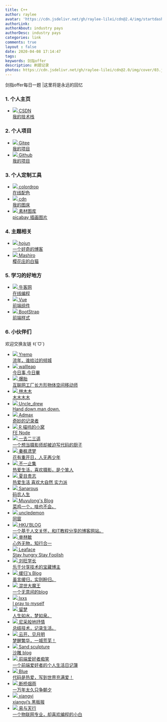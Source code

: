 ```yaml
---
title: C++
author: raylee
avatar: 'https://cdn.jsdelivr.net/gh/raylee-lilei/cdn@2.4/img/startdash/beer.png'
authorLink: 
authorAbout: industry pays
authorDesc: industry pays
categories: link
comments: true
layout : false
date: 2020-04-08 17:14:47
tags:
keywords: 剑指offer
description: 刷题记录
photos: https://cdn.jsdelivr.net/gh/raylee-lilei/cdn@2.0/img/cover/03.jpg.webp
---
```


<div class="row">
    <span class="day">剑指offer每日一题 |</span><span class="forever">这里将是永远的回忆</span>
</div>

<html lang ="zh-CN">
<head>
<meta http-equiv="Content-Type" content="text/html; charset=UTF-8">
<meta content="width=device-width,initial-scale=1,maximum-scale=1,user-scalable=0" name="viewport">
<link rel="stylesheet" id="saukra_css-css" href="/css/style.css" type="text/css" media="all">
<script src="/js/jquery.min.js"></script>

<link rel="stylesheet" href="/css/teat.css">
</head>
<body>
	<section id="main-container">
    <div id="page" class="site wrapper">
      <div id="content" class="site-content">
        <article class="post-item post-301 page type-page status-publish has-post-thumbnail hentry">
          <div class="links">
            <h3 class="link-title"><span class="fake-title">1. 个人主页</span></h3>
            <ul class="link-items fontSmooth">
              <li class="link-item"><a class="link-item-inner effect-apollo" href="https://blog.csdn.net/cungudafa"
                  title="我的技术栈" target="_blank" rel="friend"><img class="lazyload" onerror="imgError(this,1)"
                    src="./links _ cungudafa_files/cungudafa.jpg"
                    data-src="https://cdn.jsdelivr.net/gh/cungudafa/cdn/img/custom/cungudafa.jpg">
                  <span class="sitename">CSDN</span>
                  <div class="linkdes">我的技术栈</div>
                </a></li>
            </ul>
            <h3 class="link-title"><span class="fake-title">2. 个人项目</span></h3>
            <ul class="link-items fontSmooth">
              <li class="link-item"><a class="link-item-inner effect-apollo" href="https://gitee.com/cungudafa"
                  title="我的项目" target="_blank" rel="friend"><img class="lazyload" onerror="imgError(this,1)"
                    src="./links _ cungudafa_files/cungudafa.jpg"
                    data-src="https://cdn.jsdelivr.net/gh/cungudafa/cdn/img/custom/cungudafa.jpg">
                  <span class="sitename">Gitee</span>
                  <div class="linkdes">我的项目</div>
                </a></li>
              <li class="link-item"><a class="link-item-inner effect-apollo" href="https://github.com/cungudafa"
                  title="我的项目" target="_blank" rel="friend"><img class="lazyload" onerror="imgError(this,1)"
                    src="./links _ cungudafa_files/xiaozou.jpg"
                    data-src="https://cdn.jsdelivr.net/gh/cungudafa/img@master/images/xiaozou.jpg">
                  <span class="sitename">Github</span>
                  <div class="linkdes">我的项目</div>
                </a></li>
            </ul>
            <h3 class="link-title"><span class="fake-title">3. 个人定制工具</span></h3>
            <ul class="link-items fontSmooth">
              <li class="link-item"><a class="link-item-inner effect-apollo" href="https://colordrop.io/" title="在线配色"
                  target="_blank" rel="friend"><img class="lazyload" onerror="imgError(this,1)"
                    src="./links _ cungudafa_files/timg"
                    data-src="https://timgsa.baidu.com/timg?image&amp;quality=80&amp;size=b9999_10000&amp;sec=1583156311869&amp;di=230166435ebbe9f24f6cdc9d8d6df106&amp;imgtype=0&amp;src=http%3A%2F%2Fb-ssl.duitang.com%2Fuploads%2Fitem%2F201805%2F14%2F20180514064224_rkkby.jpg">
                  <span class="sitename">colordrop</span>
                  <div class="linkdes">在线配色</div>
                </a></li>
              <li class="link-item"><a class="link-item-inner effect-apollo"
                  href="https://cdn.jsdelivr.net/gh/cungudafa/img/images/" title="我的图床" target="_blank"
                  rel="friend"><img class="lazyload" onerror="imgError(this,1)"
                    src="./links _ cungudafa_files/rabbit.png"
                    data-src="https://cdn.jsdelivr.net/gh/cungudafa/img/images/rabbit.png"> <span
                    class="sitename">cdn</span>
                  <div class="linkdes">我的图床</div>
                </a></li>
              <li class="link-item"><a class="link-item-inner effect-apollo"
                  href="https://pixabay.com/zh/illustrations/" title="picabay 插画图片" target="_blank" rel="friend"><img
                    class="lazyload" onerror="imgError(this,1)"
                    src="./links _ cungudafa_files/u=832218569,2514014703&amp;fm=26&amp;gp=0.jpg"
                    data-src="https://ss2.bdstatic.com/70cFvnSh_Q1YnxGkpoWK1HF6hhy/it/u=832218569,2514014703&amp;fm=26&amp;gp=0.jpg">
                  <span class="sitename">素材图库</span>
                  <div class="linkdes">picabay 插画图片</div>
                </a></li>
            </ul>
            <h3 class="link-title"><span class="fake-title">4. 主题相关</span></h3>
            <ul class="link-items fontSmooth">
              <li class="link-item"><a class="link-item-inner effect-apollo" href="https://www.hojun.cn/"
                  title="一个好奇的博客" target="_blank" rel="friend"><img class="lazyload" onerror="imgError(this,1)"
                    src="./links _ cungudafa_files/006bYVyvgy1ftand2qurdj303c03cdfv.jpg"
                    data-src="https://cdn.jsdelivr.net/gh/honjun/ImageHosting/sina/006bYVyvgy1ftand2qurdj303c03cdfv.jpg">
                  <span class="sitename">hojun</span>
                  <div class="linkdes">一个好奇的博客</div>
                </a></li>
              <li class="link-item"><a class="link-item-inner effect-apollo" href="https://2heng.xin/" title="樱花庄的白猫"
                  target="_blank" rel="friend"><img class="lazyload" onerror="imgError(this,1)"
                    src="./links _ cungudafa_files/avatar.jpg"
                    data-src="https://view.moezx.cc/images/2018/03/27/avatar.jpg"> <span class="sitename">Mashiro</span>
                  <div class="linkdes">樱花庄的白猫</div>
                </a></li>
            </ul>
            <h3 class="link-title"><span class="fake-title">5. 学习的好地方</span></h3>
            <ul class="link-items fontSmooth">
              <li class="link-item"><a class="link-item-inner effect-apollo" href="https://www.nowcoder.com/activity/oj"
                  title="在线编程" target="_blank" rel="friend"><img class="lazyload" onerror="imgError(this,1)"
                    src="./links _ cungudafa_files/timg(1)"
                    data-src="https://timgsa.baidu.com/timg?image&amp;quality=80&amp;size=b9999_10000&amp;sec=1583156366686&amp;di=562987c3401a9b2cfefdcaa47e06d9f1&amp;imgtype=0&amp;src=http%3A%2F%2Fimg.mp.itc.cn%2Fupload%2F20170405%2Fad20e22c0ca64b6aa4c8a002e868ee4f.jpeg">
                  <span class="sitename">牛客网</span>
                  <div class="linkdes">在线编程</div>
                </a></li>
              <li class="link-item"><a class="link-item-inner effect-apollo" href="https://cn.vuejs.org/" title="前端组件"
                  target="_blank" rel="friend"><img class="lazyload" onerror="imgError(this,1)"
                    src="./links _ cungudafa_files/u=1925088662,1336364220&amp;fm=26&amp;gp=0.jpg"
                    data-src="https://ss2.bdstatic.com/70cFvnSh_Q1YnxGkpoWK1HF6hhy/it/u=1925088662,1336364220&amp;fm=26&amp;gp=0.jpg">
                  <span class="sitename">Vue</span>
                  <div class="linkdes">前端组件</div>
                </a></li>
              <li class="link-item"><a class="link-item-inner effect-apollo" href="https://v3.bootcss.com/css/"
                  title="前端样式" target="_blank" rel="friend"><img class="lazyload" onerror="imgError(this,1)"
                    src="./links _ cungudafa_files/u=1581061722,739283980&amp;fm=26&amp;gp=0.jpg"
                    data-src="https://ss0.bdstatic.com/70cFuHSh_Q1YnxGkpoWK1HF6hhy/it/u=1581061722,739283980&amp;fm=26&amp;gp=0.jpg">
                  <span class="sitename">BootStrap</span>
                  <div class="linkdes">前端样式</div>
                </a></li>
            </ul>
            <h3 class="link-title"><span class="fake-title">6. 小伙伴们</span></h3>
            <div class="link-description">欢迎交换友链 ꉂ(ˊᗜˋ)</div>
            <ul class="link-items fontSmooth">
              <li class="link-item"><a class="link-item-inner effect-apollo" href="https://yremp.live/"
                  title="流年，谁给过的倾城" target="_blank" rel="friend"><img class="lazyload" onerror="imgError(this,1)"
                    src="./links _ cungudafa_files/head.jpg"
                    data-src="https://cdn.jsdelivr.net/gh/yremp/resource@2.0/img/custom/head.jpg">
                  <span class="sitename">Yremp</span>
                  <div class="linkdes">流年，谁给过的倾城</div>
                </a></li>
              <li class="link-item"><a class="link-item-inner effect-apollo" href="https://wallleap.gitee.io/blog/"
                  title="今日事,今日畢" target="_blank" rel="friend"><img class="lazyload" onerror="imgError(this,1)"
                    src="./links _ cungudafa_files/avatar(1).jpg"
                    data-src="https://cdn.jsdelivr.net/gh/wallleap/cdn@2.4/img/custom/avatar.jpg">
                  <span class="sitename">wallleap</span>
                  <div class="linkdes">今日事,今日畢</div>
                </a></li>
              <li class="link-item"><a class="link-item-inner effect-apollo" href="https://www.itggg.cn/"
                  title="互联网工厂长方形物体空间移动师" target="_blank" rel="friend"><img class="lazyload" onerror="imgError(this,1)"
                    src="./links _ cungudafa_files/90e838eb8492d1f950ac2ded71c6b518.png"
                    data-src="https://cdn.v2ex.com/gravatar/90e838eb8492d1f950ac2ded71c6b518?s=96&amp;d=monsterid&amp;r=g">
                  <span class="sitename">爆胎</span>
                  <div class="linkdes">互联网工厂长方形物体空间移动师</div>
                </a></li>
              <li class="link-item"><a class="link-item-inner effect-apollo" href="https://immmmm.com/" title="木木木木"
                  target="_blank" rel="friend"><img class="lazyload" onerror="imgError(this,1)"
                    src="./links _ cungudafa_files/ba83fa02fc4b2ba621514941307e21be.jpeg"
                    data-src="https://gravatar.loli.net/avatar/ba83fa02fc4b2ba621514941307e21be?d=mp&amp;v=1.3.10">
                  <span class="sitename">林木木</span>
                  <div class="linkdes">木木木木</div>
                </a></li>
              <li class="link-item"><a class="link-item-inner effect-apollo" href="https://cndrew.cn/"
                  title="Hand down,man down." target="_blank" rel="friend"><img class="lazyload"
                    onerror="imgError(this,1)" src="./links _ cungudafa_files/dreww.webp"
                    data-src="https://cdn.jsdelivr.net/gh/drew233/cdn/dreww.webp"> <span
                    class="sitename">Uncle_drew</span>
                  <div class="linkdes">Hand down,man down.</div>
                </a></li>
              <li class="link-item"><a class="link-item-inner effect-apollo" href="https://blog.dmcimi.top/"
                  title="奇妙的记录者" target="_blank" rel="friend"><img class="lazyload" onerror="imgError(this,1)"
                    src="./links _ cungudafa_files/avatar(2).jpg"
                    data-src="https://cdn.jsdelivr.net/gh/dmcimi/dmcimi.github.io/images/avatar.jpg">
                  <span class="sitename">Admax</span>
                  <div class="linkdes">奇妙的记录者</div>
                </a></li>
              <li class="link-item"><a class="link-item-inner effect-apollo" href="http://rshow.top/" title="FE Node"
                  target="_blank" rel="friend"><img class="lazyload" onerror="imgError(this,1)"
                    src="./links _ cungudafa_files/head(1).jpg" data-src="http://images.rshow.top/head.jpg"> <span
                    class="sitename">R
                    喵呜的小窝</span>
                  <div class="linkdes">FE Node</div>
                </a></li>
              <li class="link-item"><a class="link-item-inner effect-apollo" href="https://www.moonster.life/"
                  title="一个想当摄影师却被迫写代码的厨子" target="_blank" rel="friend"><img class="lazyload" onerror="imgError(this,1)"
                    src="./links _ cungudafa_files/2446272771.jpg"
                    data-src="https://www.moonster.life/usr/uploads/2018/08/2446272771.jpg"> <span
                    class="sitename">一去二三遥</span>
                  <div class="linkdes">一个想当摄影师却被迫写代码的厨子</div>
                </a></li>
              <li class="link-item"><a class="link-item-inner effect-apollo" href="https://blog.zwying.com/"
                  title="花有重开日，人无再少年" target="_blank" rel="friend"><img class="lazyload" onerror="imgError(this,1)"
                    src="./links _ cungudafa_files/erWljw9qhJn7pyf.jpg"
                    data-src="https://i.loli.net/2020/01/19/erWljw9qhJn7pyf.jpg"> <span class="sitename">秦枫鸢梦</span>
                  <div class="linkdes">花有重开日，人无再少年</div>
                </a></li>
              <li class="link-item"><a class="link-item-inner effect-apollo" href="http://buyivi.xyz/"
                  title="热爱生活，喜欢摄影，是个笨人" target="_blank" rel="friend"><img class="lazyload" onerror="imgError(this,1)"
                    src="./links _ cungudafa_files/-1.png" data-src="https://pic-cdn.sukiu.net/2020/02/19/-1.png"> <span
                    class="sitename">不一止集</span>
                  <div class="linkdes">热爱生活，喜欢摄影，是个笨人</div>
                </a></li>
              <li class="link-item"><a class="link-item-inner effect-apollo" href="https://xiamuyourenzhang.cn/"
                  title="热爱生活 喜欢大自然 实力派" target="_blank" rel="friend"><img class="lazyload" onerror="imgError(this,1)"
                    src="./links _ cungudafa_files/tx.jpeg" data-src="https://i.xiamuyourenzhang.cn/tx.jpeg"> <span
                    class="sitename">夏目贵志</span>
                  <div class="linkdes">热爱生活 喜欢大自然 实力派</div>
                </a></li>
              <li class="link-item"><a class="link-item-inner effect-apollo" href="https://bestzuo.cn/" title="码农人生"
                  target="_blank" rel="friend"><img class="lazyload" onerror="imgError(this,1)"
                    src="./links _ cungudafa_files/touxiang.jpg"
                    data-src="https://site-1258928558.cos.ap-guangzhou.myqcloud.com/touxiang.jpg">
                  <span class="sitename">Sanarous</span>
                  <div class="linkdes">码农人生</div>
                </a></li>
              <li class="link-item"><a class="link-item-inner effect-apollo" href="https://mmyyll.ml/"
                  title="菜鸡一个，啥也不会。" target="_blank" rel="friend"><img class="lazyload" onerror="imgError(this,1)"
                    src="./links _ cungudafa_files/avatar.png"
                    data-src="https://cdn.jsdelivr.net/gh/muyulong/muyulong@V0.6/img/custom/avatar.png">
                  <span class="sitename">Muyulong's Blog</span>
                  <div class="linkdes">菜鸡一个，啥也不会。</div>
                </a></li>
              <li class="link-item"><a class="link-item-inner effect-apollo" href="http://unlcedemon.online/" title="同窗"
                  target="_blank" rel="friend"><img class="lazyload" onerror="imgError(this,1)"
                    src="./links _ cungudafa_files/default_avatar.jpg" data-src="http://unlcedemon.online/images/f.jpg">
                  <span class="sitename">uncledemon</span>
                  <div class="linkdes">同窗</div>
                </a></li>
              <li class="link-item"><a class="link-item-inner effect-apollo" href="http://www.hkublog.top/"
                  title="一个基于人文关怀，和IT教程分享的博客网站。" target="_blank" rel="friend"><img class="lazyload"
                    onerror="imgError(this,1)" src="./links _ cungudafa_files/Logo.png"
                    data-src="http://hkublog.top/wp-content/uploads/2020/03/Logo.png"> <span
                    class="sitename">HKU’BLOG</span>
                  <div class="linkdes">一个基于人文关怀，和IT教程分享的博客网站。</div>
                </a></li>
              <li class="link-item"><a class="link-item-inner effect-apollo" href="https://www.wolfdan.cn/"
                  title="心外无物，知行合一" target="_blank" rel="friend"><img class="lazyload" onerror="imgError(this,1)"
                    src="./links _ cungudafa_files/avatar(3).jpg" data-src="https://www.wolfdan.cn/images/avatar.jpg">
                  <span class="sitename">单林敏</span>
                  <div class="linkdes">心外无物，知行合一</div>
                </a></li>
              <li class="link-item"><a class="link-item-inner effect-apollo" href="https://www.liaofuzhan.com/"
                  title="Stay hungry Stay Foolish" target="_blank" rel="friend"><img class="lazyload"
                    onerror="imgError(this,1)" src="./links _ cungudafa_files/beichen.png"
                    data-src="https://www.liaofuzhan.com/images/beichen.png"> <span class="sitename">Leaface</span>
                  <div class="linkdes">Stay hungry Stay Foolish</div>
                </a></li>
              <li class="link-item"><a class="link-item-inner effect-apollo" href="http://www.wakemeupnow.cn/"
                  title="乐于分享技术的宝藏博主" target="_blank" rel="friend"><img class="lazyload" onerror="imgError(this,1)"
                    src="./links _ cungudafa_files/lw.png"
                    data-src="https://raw.githubusercontent.com/Liu0330/Liu0330.github.io/master/img/lw.png">
                  <span class="sitename">刘旺学长</span>
                  <div class="linkdes">乐于分享技术的宝藏博主</div>
                </a></li>
              <li class="link-item"><a class="link-item-inner effect-apollo" href="https://haybin.cn/"
                  title="虽言缓归，实则盼归。" target="_blank" rel="friend"><img class="lazyload" onerror="imgError(this,1)"
                    src="./links _ cungudafa_files/huangui.jpg" data-src="https://haybin.cn/image/huangui.jpg"> <span
                    class="sitename">缓归's
                    Blog</span>
                  <div class="linkdes">虽言缓归，实则盼归。</div>
                </a></li>
              <li class="link-item"><a class="link-item-inner effect-apollo" href="http://www.hunshidamowang.cn/"
                  title="一个无意间的blog" target="_blank" rel="friend"><img class="lazyload" onerror="imgError(this,1)"
                    src="./links _ cungudafa_files/g" data-src="http://q1.qlogo.cn/g?b=qq&amp;nk=248717721&amp;s=640">
                  <span class="sitename">混世大魔王</span>
                  <div class="linkdes">一个无意间的blog</div>
                </a></li>
              <li class="link-item"><a class="link-item-inner effect-apollo" href="https://lxxs.xyz/"
                  title="I pray to myself" target="_blank" rel="friend"><img class="lazyload" onerror="imgError(this,1)"
                    src="./links _ cungudafa_files/wGs1FJE8drgpomU.jpg"
                    data-src="https://i.loli.net/2020/02/28/wGs1FJE8drgpomU.jpg"> <span class="sitename">lxxs</span>
                  <div class="linkdes">I pray to myself</div>
                </a></li>
              <li class="link-item"><a class="link-item-inner effect-apollo" href="https://yly.ink/" title="人生如水，梦如泉。"
                  target="_blank" rel="friend"><img class="lazyload" onerror="imgError(this,1)"
                    src="./links _ cungudafa_files/default_avatar.jpg"
                    data-src="https://tc.yly.ink/images/2020/03/05/267fb5e780523a5c.jpg"> <span
                    class="sitename">留梦</span>
                  <div class="linkdes">人生如水，梦如泉。</div>
                </a></li>
              <li class="link-item"><a class="link-item-inner effect-apollo" href="https://wztlink1013.com/"
                  title="总结技术，记录生活。" target="_blank" rel="friend"><img class="lazyload" onerror="imgError(this,1)"
                    src="./links _ cungudafa_files/touxiang(1).jpg"
                    data-src="https://cdn.jsdelivr.net/gh/wztlink1013/figure/blogbase/touxiang.jpg">
                  <span class="sitename">尼采般地抒情</span>
                  <div class="linkdes">总结技术，记录生活。</div>
                </a></li>
              <li class="link-item"><a class="link-item-inner effect-apollo" href="https://chenyunxin.cn/"
                  title="梦醒繁华，一城荒芜！" target="_blank" rel="friend"><img class="lazyload" onerror="imgError(this,1)"
                    src="./links _ cungudafa_files/default_avatar.jpg"
                    data-src="https://chenyunxin.cn/images/cloudYun.jpg"> <span class="sitename">云开、见月明</span>
                  <div class="linkdes">梦醒繁华，一城荒芜！</div>
                </a></li>
              <li class="link-item"><a class="link-item-inner effect-apollo" href="https://longmou.club/"
                  title="沙雕 blog" target="_blank" rel="friend"><img class="lazyload" onerror="imgError(this,1)"
                    src="./links _ cungudafa_files/H1fc815b6b0fa48119b83d3e090f59bd2G.jpg"
                    data-src="https://ae01.alicdn.com/kf/H1fc815b6b0fa48119b83d3e090f59bd2G.jpg">
                  <span class="sitename">Sand sculpture</span>
                  <div class="linkdes">沙雕 blog</div>
                </a></li>
              <li class="link-item"><a class="link-item-inner effect-apollo" href="https://anlenotes.com/"
                  title="一个前端爱好者的个人生活日记簿" target="_blank" rel="friend"><img class="lazyload" onerror="imgError(this,1)"
                    src="./links _ cungudafa_files/Anle.png" data-src="https://anlenotes.com/Anle.png"> <span
                    class="sitename">前端爱好者痴笑</span>
                  <div class="linkdes">一个前端爱好者的个人生活日记簿</div>
                </a></li>
              <li class="link-item"><a class="link-item-inner effect-apollo" href="https://coderblue.cn/"
                  title="代码是热爱，写到世界充满爱！" target="_blank" rel="friend"><img class="lazyload" onerror="imgError(this,1)"
                    src="./links _ cungudafa_files/blue.jpg" data-src="https://coderblue.cn/images/blue.jpg"> <span
                    class="sitename">Blue</span>
                  <div class="linkdes">代码是热爱，写到世界充满爱！</div>
                </a></li>
              <li class="link-item"><a class="link-item-inner effect-apollo" href="https://zfq0620.gitee.io/"
                  title="一万年太久只争朝夕" target="_blank" rel="friend"><img class="lazyload" onerror="imgError(this,1)"
                    src="./links _ cungudafa_files/avatar(4).jpg"
                    data-src="https://cdn.jsdelivr.net/gh/zfq0620/cdn@v1.1/img/custom/avatar.jpg">
                  <span class="sitename">断桥烟雨</span>
                  <div class="linkdes">一万年太久只争朝夕</div>
                </a></li>
              <li class="link-item"><a class="link-item-inner effect-apollo" href="https://xiangyiblog.now.sh/"
                  title="xiangyi’s 黑板报" target="_blank" rel="friend"><img class="lazyload" onerror="imgError(this,1)"
                    src="./links _ cungudafa_files/uDnxAlKdjmagczv.jpg"
                    data-src="https://i.loli.net/2020/03/11/uDnxAlKdjmagczv.jpg"> <span class="sitename">xiangyi</span>
                  <div class="linkdes">xiangyi’s 黑板报</div>
                </a></li>
              <li class="link-item"><a class="link-item-inner effect-apollo" href="https://www.wangyang0821.club/"
                  title="一个物联网专业，却喜欢编程的小白" target="_blank" rel="friend"><img class="lazyload" onerror="imgError(this,1)"
                    src="./links _ cungudafa_files/ha-e1585889217631.jpg"
                    data-src="https://www.wangyang0821.club/wp-content/uploads/2020/04/ha-e1585889217631.jpg">
                  <span class="sitename">易与天行</span>
                  <div class="linkdes">一个物联网专业，却喜欢编程的小白</div>
                </a></li>
            </ul>
          </div>
        </article>
	</section>


</body>
</html>